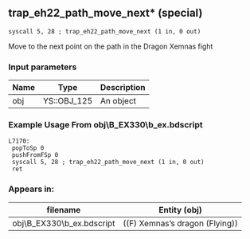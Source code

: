 ## trap_eh22_path_move_next* (special)

`syscall 5, 28 ; trap_eh22_path_move_next (1 in, 0 out)`

Move to the next point on the path in the Dragon Xemnas fight

### Input parameters
| Name | Type | Description
|------|------|------------
| obj   | YS::OBJ_125   | An object


### Example Usage From obj\B_EX330\b_ex.bdscript
```plaintext
L7170:
 popToSp 0
 pushFromFSp 0
 syscall 5, 28 ; trap_eh22_path_move_next (1 in, 0 out)
 ret
```


### Appears in:
| filename | Entity (obj)
|----------|-------------
| obj\B_EX330\b_ex.bdscript       | ((F) Xemnas’s dragon (Flying))          




